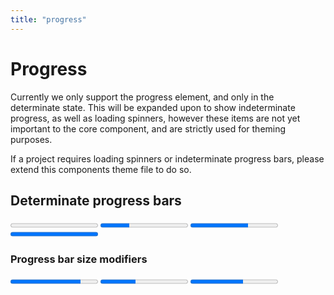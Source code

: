 ```yaml
---
title: "progress"
---
```


# Progress

Currently we only support the progress element, and only in the determinate state. This will be expanded upon to show indeterminate progress, as well as loading spinners, however these items are not yet important to the core component, and are strictly used for theming purposes.

If a project requires loading spinners or indeterminate progress bars, please extend this components theme file to do so.

## Determinate progress bars

<progress class="progress" value="0" max="100">0%</progress>
<progress class="progress" value="33" max="100">33%</progress>
<progress class="progress" value="66" max="100">66%</progress>
<progress class="progress" value="100" max="100">100%</progress>

### Progress bar size modifiers

<progress class="progress progress--small" value="80" max="100">80%</progress>
<progress class="progress" value="40" max="100">40%</progress>
<progress class="progress progress--large" value="60" max="100">60%</progress>
